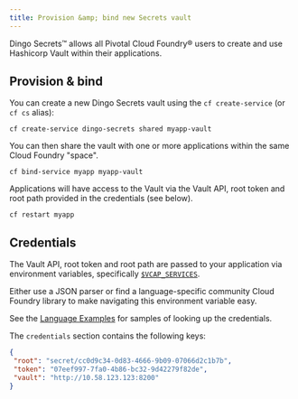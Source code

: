 ```yaml
---
title: Provision &amp; bind new Secrets vault
---
```


Dingo Secrets™ allows all Pivotal Cloud Foundry&reg; users to create and use Hashicorp Vault within their applications.

## <a id="provision"></a>Provision & bind

You can create a new Dingo Secrets vault using the `cf create-service` (or `cf cs` alias):

```
cf create-service dingo-secrets shared myapp-vault
```

You can then share the vault with one or more applications within the same Cloud Foundry "space".

```
cf bind-service myapp myapp-vault
```

Applications will have access to the Vault via the Vault API, root token and root path provided in the credentials (see below).

```
cf restart myapp
```

## <a id="credentials"></a>Credentials

The Vault API, root token and root path are passed to your application via environment variables, specifically [`$VCAP_SERVICES`](https://docs.cloudfoundry.org/devguide/deploy-apps/environment-variable.html#VCAP-SERVICES).

Either use a JSON parser or find a language-specific community Cloud Foundry library to make navigating this environment variable easy.

See the [Language Examples](lang-examples.html) for samples of looking up the credentials.

The `credentials` section contains the following keys:

```json
{
 "root": "secret/cc0d9c34-0d83-4666-9b09-07066d2c1b7b",
 "token": "07eef997-7fa0-4b86-bc32-9d42279f82de",
 "vault": "http://10.58.123.123:8200"
}
```
